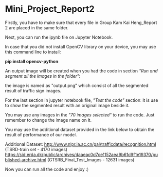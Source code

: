 # Mini_Project_Report2

Firstly, you have to make sure that every file in Group Kam Kai Heng_Report 2 are placed in the same folder.

Next, you can run the ipynb file on Jupyter Notebook.

In case that you did not install OpenCV library on your device, you may use this command line to install:

**pip install opencv-python**

An output image will be created when you had the code in section _"Run and segment all the images in the folder"_:

the image is named as "output.png" which consist of all the segmented result of traffic sign images.

For the last section in jupyter notebook file, _"Test the code"_ section:
it is use to show the segmented result with an original image beside it. 

You may use any images in the _"70 images selected"_ to run the code. Just remember to change the image name on it.

You may use the additional dataset provided in the link below to obtain the result of performance of our model.

Additional Dataset:
http://www.nlpr.ia.ac.cn/pal/trafficdata/recognition.html (TSRD-train set - 4170 images)
https://sid.erda.dk/public/archives/daaeac0d7ce1152aea9b61d9f1e19370/published-archive.html (GTSRB_Final_Test_Images - 12631 images)

Now you can run all the code and enjoy :)
